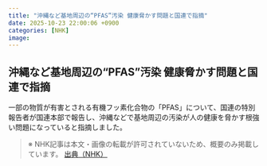 ```yaml
---
title: "沖縄など基地周辺の“PFAS”汚染 健康脅かす問題と国連で指摘"
date: 2025-10-23 22:00:06 +0900
categories: [NHK]
image: 
---
```

## 沖縄など基地周辺の“PFAS”汚染 健康脅かす問題と国連で指摘

一部の物質が有害とされる有機フッ素化合物の「PFAS」について、国連の特別報告者が国連本部で報告し、沖縄などで基地周辺の汚染が人の健康を脅かす根強い問題になっていると指摘しました。

> ※ NHK記事は本文・画像の転載が許可されていないため、概要のみ掲載しています。
[出典（NHK）](http://www3.nhk.or.jp/news/html/20251024/k10014957741000.html)
